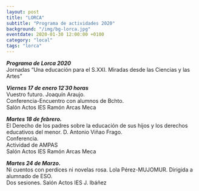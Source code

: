 ```yaml
---
layout: post
title: "LORCA"
subtitle: "Programa de actividades 2020"
background: "/img/bg-lorca.jpg"
eventdate: 2020-01-30 12:00:00 +0100
category: "local"
tags: "lorca"
---
```


***Programa de Lorca 2020***  
Jornadas “Una educación para el S.XXI. Miradas desde las Ciencias y las Artes”  

***Viernes 17 de enero 12´30 horas***  
Vuestro futuro.  Joaquín Araujo.  
Conferencia-Encuentro con alumnos de Bchto.  
Salón Actos IES Ramón Arcas Meca


***Martes 18 de febrero.***  
El Derecho de los padres sobre la educación de sus hijos y los derechos educativos del menor. D. Antonio Viñao Frago.  
Conferencia.   
Actividad de AMPAS  
Salón Actos IES Ramón Arcas Meca  


***Martes 24 de Marzo.***  
Ni cuentos con perdices ni novelas rosa.  Lola Pérez-MUJOMUR.
Dirigida a alumnado de ESO.  
Dos sesiones. Salón Actos IES J. Ibáñez  
